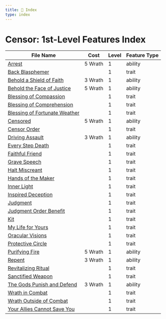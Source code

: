 ```yaml
---
title: 📑 Index
type: index
---
```


# Censor: 1st-Level Features Index

| File Name                                                               | Cost    | Level | Feature Type |
| ----------------------------------------------------------------------- | ------- | ----- | ------------ |
| [Arrest](../Arrest)                                                     | 5 Wrath | 1     | ability      |
| [Back Blasphemer](../Back%20Blasphemer)                                 |         | 1     | trait        |
| [Behold a Shield of Faith](../Behold%20a%20Shield%20of%20Faith)         | 3 Wrath | 1     | ability      |
| [Behold the Face of Justice](../Behold%20the%20Face%20of%20Justice)     | 5 Wrath | 1     | ability      |
| [Blessing of Compassion](../Blessing%20of%20Compassion)                 |         | 1     | trait        |
| [Blessing of Comprehension](../Blessing%20of%20Comprehension)           |         | 1     | trait        |
| [Blessing of Fortunate Weather](../Blessing%20of%20Fortunate%20Weather) |         | 1     | trait        |
| [Censored](../Censored)                                                 | 5 Wrath | 1     | ability      |
| [Censor Order](../Censor%20Order)                                       |         | 1     | trait        |
| [Driving Assault](../Driving%20Assault)                                 | 3 Wrath | 1     | ability      |
| [Every Step Death](../Every%20Step%20Death)                             |         | 1     | trait        |
| [Faithful Friend](../Faithful%20Friend)                                 |         | 1     | trait        |
| [Grave Speech](../Grave%20Speech)                                       |         | 1     | trait        |
| [Halt Miscreant](../Halt%20Miscreant)                                   |         | 1     | trait        |
| [Hands of the Maker](../Hands%20of%20the%20Maker)                       |         | 1     | trait        |
| [Inner Light](../Inner%20Light)                                         |         | 1     | trait        |
| [Inspired Deception](../Inspired%20Deception)                           |         | 1     | trait        |
| [Judgment](../Judgment)                                                 |         | 1     | trait        |
| [Judgment Order Benefit](../Judgment%20Order%20Benefit)                 |         | 1     | trait        |
| [Kit](../Kit)                                                           |         | 1     | trait        |
| [My Life for Yours](../My%20Life%20for%20Yours)                         |         | 1     | trait        |
| [Oracular Visions](../Oracular%20Visions)                               |         | 1     | trait        |
| [Protective Circle](../Protective%20Circle)                             |         | 1     | trait        |
| [Purifying Fire](../Purifying%20Fire)                                   | 5 Wrath | 1     | ability      |
| [Repent](../Repent)                                                     | 3 Wrath | 1     | ability      |
| [Revitalizing Ritual](../Revitalizing%20Ritual)                         |         | 1     | trait        |
| [Sanctified Weapon](../Sanctified%20Weapon)                             |         | 1     | trait        |
| [The Gods Punish and Defend](../The%20Gods%20Punish%20and%20Defend)     | 3 Wrath | 1     | ability      |
| [Wrath in Combat](../Wrath%20in%20Combat)                               |         | 1     | trait        |
| [Wrath Outside of Combat](../Wrath%20Outside%20of%20Combat)             |         | 1     | trait        |
| [Your Allies Cannot Save You](../Your%20Allies%20Cannot%20Save%20You)   |         | 1     | trait        |
